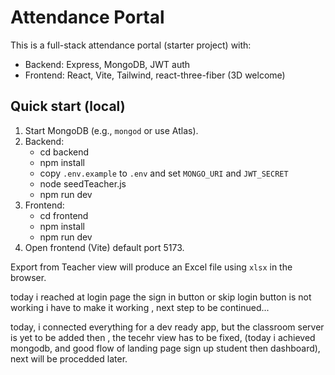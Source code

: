 # Attendance Portal

This is a full-stack attendance portal (starter project) with:
- Backend: Express, MongoDB, JWT auth
- Frontend: React, Vite, Tailwind, react-three-fiber (3D welcome)

## Quick start (local)
1. Start MongoDB (e.g., `mongod` or use Atlas).
2. Backend:
   - cd backend
   - npm install
   - copy `.env.example` to `.env` and set `MONGO_URI` and `JWT_SECRET`
   - node seedTeacher.js
   - npm run dev
3. Frontend:
   - cd frontend
   - npm install
   - npm run dev
4. Open frontend (Vite) default port 5173.

Export from Teacher view will produce an Excel file using `xlsx` in the browser.






today i reached at login page the sign in button or skip login button is not working i have to make it working , next step to be continued...





today, i connected everything for a dev ready app, but the classroom server is yet to be added then , the tecehr view has to be fixed, (today i achieved mongodb, and good flow of landing page sign up student then dashboard),  next will be procedded later.